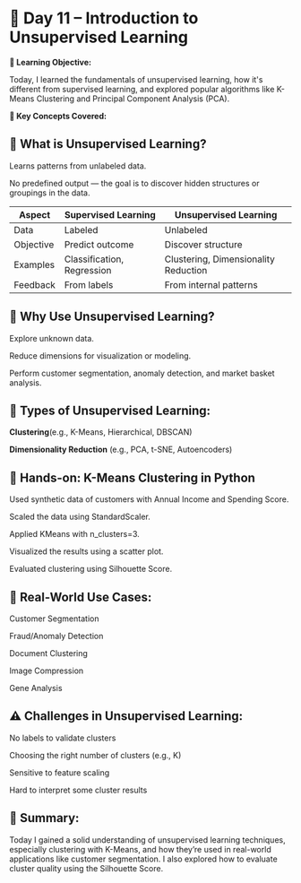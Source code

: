 # 📅 Day 11 – Introduction to Unsupervised Learning

**🎯 Learning Objective:**

Today, I learned the fundamentals of unsupervised learning, how it's different from supervised learning, and explored popular algorithms like K-Means Clustering and Principal Component Analysis (PCA).

**📌 Key Concepts Covered:**

## 🔹 What is Unsupervised Learning?

Learns patterns from unlabeled data.

No predefined output — the goal is to discover hidden structures or groupings in the data.

| Aspect    | Supervised Learning        | Unsupervised Learning                |
| --------- | -------------------------- | ------------------------------------ |
| Data      | Labeled                    | Unlabeled                            |
| Objective | Predict outcome            | Discover structure                   |
| Examples  | Classification, Regression | Clustering, Dimensionality Reduction |
| Feedback  | From labels                | From internal patterns               |

## 🔹 Why Use Unsupervised Learning?

Explore unknown data.

Reduce dimensions for visualization or modeling.

Perform customer segmentation, anomaly detection, and market basket analysis.

## 🔹 Types of Unsupervised Learning:

**Clustering**(e.g., K-Means, Hierarchical, DBSCAN)

**Dimensionality Reduction** (e.g., PCA, t-SNE, Autoencoders)

## 🔹 Hands-on: K-Means Clustering in Python

Used synthetic data of customers with Annual Income and Spending Score.

Scaled the data using StandardScaler.

Applied KMeans with n_clusters=3.

Visualized the results using a scatter plot.

Evaluated clustering using Silhouette Score.

## 🔹 Real-World Use Cases:

Customer Segmentation

Fraud/Anomaly Detection

Document Clustering

Image Compression

Gene Analysis

## ⚠️ Challenges in Unsupervised Learning:

No labels to validate clusters

Choosing the right number of clusters (e.g., K)

Sensitive to feature scaling

Hard to interpret some cluster results

## 📝 Summary:

Today I gained a solid understanding of unsupervised learning techniques, especially clustering with K-Means, and how they’re used in real-world applications like customer segmentation. I also explored how to evaluate cluster quality using the Silhouette Score.
